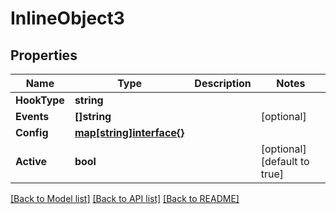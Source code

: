 # InlineObject3

## Properties

Name | Type | Description | Notes
------------ | ------------- | ------------- | -------------
**HookType** | **string** |  | 
**Events** | **[]string** |  | [optional] 
**Config** | [**map[string]interface{}**](.md) |  | 
**Active** | **bool** |  | [optional] [default to true]

[[Back to Model list]](../README.md#documentation-for-models) [[Back to API list]](../README.md#documentation-for-api-endpoints) [[Back to README]](../README.md)


